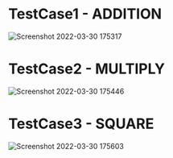 # TestCase1 -  ADDITION
![Screenshot 2022-03-30 175317](https://user-images.githubusercontent.com/101981165/160837899-d31b493e-239e-46dc-b68c-308851ad042b.png)
# TestCase2 - MULTIPLY
![Screenshot 2022-03-30 175446](https://user-images.githubusercontent.com/101981165/160838054-d039fc4e-1fd4-4985-afca-0b12f38abbe7.png)
# TestCase3 - SQUARE
![Screenshot 2022-03-30 175603](https://user-images.githubusercontent.com/101981165/160838174-8d82644a-e7c3-42b5-8778-81306a04f34c.png)
